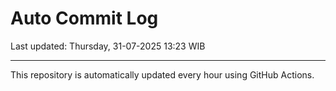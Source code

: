 # Auto Commit Log

Last updated: Thursday, 31-07-2025 13:23 WIB

---

This repository is automatically updated every hour using GitHub Actions.

